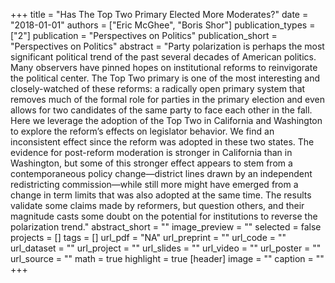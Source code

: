 +++
title = "Has The Top Two Primary Elected More Moderates?"
date = "2018-01-01"
authors = ["Eric McGhee", "Boris Shor"]
publication_types = ["2"]
publication = "Perspectives on Politics"
publication_short = "Perspectives on Politics"
abstract = "Party polarization is perhaps the most significant political trend of the past several decades of American politics. Many observers have pinned hopes on institutional reforms to reinvigorate the political center. The Top Two primary is one of the most interesting and closely-watched of these reforms: a radically open primary system that removes much of the formal role for parties in the primary election and even allows for two candidates of the same party to face each other in the fall. Here we leverage the adoption of the Top Two in California and Washington to explore the reform’s effects on legislator behavior. We find an inconsistent effect since the reform was adopted in these two states. The evidence for post-reform moderation is stronger in California than in Washington, but some of this stronger effect appears to stem from a contemporaneous policy change—district lines drawn by an independent redistricting commission—while still more might have emerged from a change in term limits that was also adopted at the same time. The results validate some claims made by reformers, but question others, and their magnitude casts some doubt on the potential for institutions to reverse the polarization trend."
abstract_short = ""
image_preview = ""
selected = false
projects = []
tags = []
url_pdf = "NA"
url_preprint = ""
url_code = ""
url_dataset = ""
url_project = ""
url_slides = ""
url_video = ""
url_poster = ""
url_source = ""
math = true
highlight = true
[header]
image = ""
caption = ""
+++
